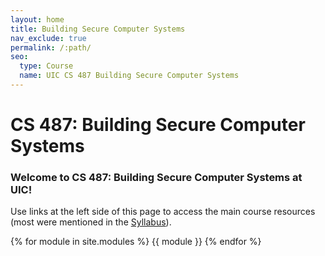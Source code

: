 ```yaml
---
layout: home
title: Building Secure Computer Systems
nav_exclude: true
permalink: /:path/
seo:
  type: Course
  name: UIC CS 487 Building Secure Computer Systems
---
```


# CS 487: Building Secure Computer Systems

### Welcome to CS 487: Building Secure Computer Systems at UIC!
<!--
The link to this webpage is [https://sysec-uic.github.io/cs487-f23](https://sysec-uic.github.io/cs487-f23).
-->

Use links at the left side of this page to access the main course resources (most were mentioned in the [Syllabus](https://sysec-uic.github.io/cs487-f23/syllabus/)).


{% for module in site.modules %}
{{ module }}
{% endfor %}
